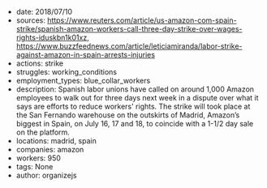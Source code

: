 - date: 2018/07/10
- sources: https://www.reuters.com/article/us-amazon-com-spain-strike/spanish-amazon-workers-call-three-day-strike-over-wages-rights-iduskbn1k01xz, https://www.buzzfeednews.com/article/leticiamiranda/labor-strike-against-amazon-in-spain-arrests-injuries
- actions: strike
- struggles: working_conditions
- employment_types: blue_collar_workers
- description: Spanish labor unions have called on around 1,000 Amazon employees to walk out for three days next week in a dispute over what it says are efforts to reduce workers' rights. The strike will took place at the San Fernando warehouse on the outskirts of Madrid, Amazon’s biggest in Spain, on July 16, 17 and 18, to coincide with a 1-1/2 day sale on the platform.
- locations: madrid, spain
- companies: amazon
- workers: 950
- tags: None
- author: organizejs
